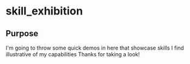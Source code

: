 # skill_exhibition

## Purpose
I'm going to throw some quick demos in here that showcase skills I find illustrative of my capabilities
Thanks for taking a look! 

